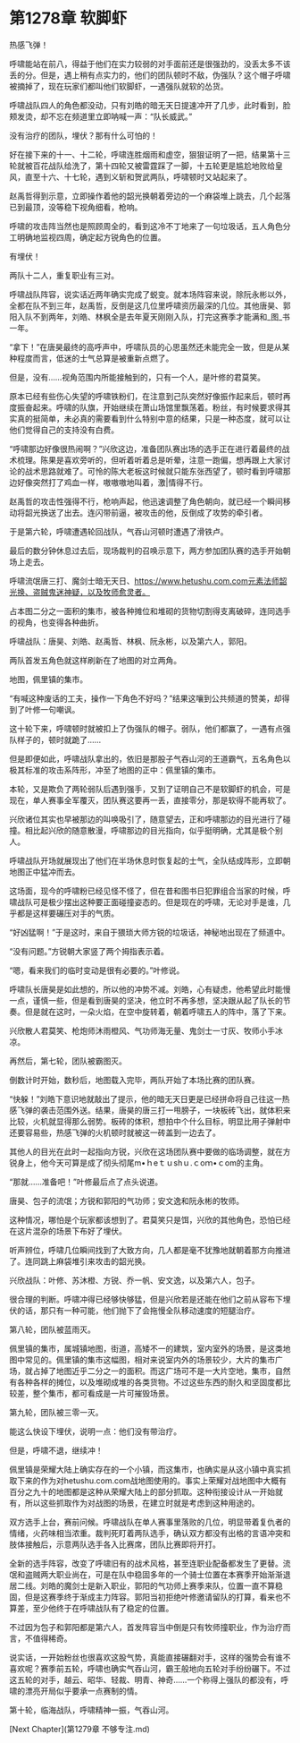 # 第1278章 软脚虾

热感飞弹！

呼啸能站在前八，得益于他们在实力较弱的对手面前还是很强劲的，没丢太多不该丢的分。但是，遇上稍有点实力的，他们的团队顿时不敌，伪强队？这个帽子呼啸被摘掉了，现在玩家们都叫他们软脚虾，一遇强队就软的怂货。

呼啸战队四人的角色都没动，只有刘皓的暗无天日提速冲开了几步，此时看到，脸颊发烫，却不忘在频道里立即呐喊一声：“队长威武。”

没有治疗的团队，埋伏？那有什么可怕的！

好在接下来的十一、十二轮，呼啸连胜烟雨和虚空，狠狠证明了一把，结果第十三轮就被百花战队给洗了，第十四轮又被雷霆踩了一脚，十五轮更是尴尬地败给皇风，直至十六、十七轮，遇到义斩和贺武两队，呼啸顿时又站起来了。

赵禹哲得到示意，立即操作着他的韶光换朝着旁边的一个麻袋堆上跳去，几个起落已到最顶，没等稳下视角细看，枪响。

呼啸的攻击阵当然也是照顾周全的，看到这冷不丁地来了一句垃圾话，五人角色分工明确地监视四周，确定起方锐角色的位置。

有埋伏！

两队十二人，重复职业有三对。

呼啸战队阵容，说实话近两年确实完成了蜕变。就本场阵容来说，除阮永彬以外，全都在队不到三年，赵禹哲，反倒是这几位里呼啸资历最深的几位。其他唐昊、郭阳入队不到两年，刘皓、林枫全是去年夏天刚刚入队，打完这赛季才能满和_图_书一年。

“拿下！”在唐昊最终的高呼声中，呼啸队员的心思虽然还未能完全一致，但是从某种程度而言，低迷的士气总算是被重新点燃了。

但是，没有……视角范围内所能接触到的，只有一个人，是叶修的君莫笑。

原本已经有些伤心失望的呼啸铁粉们，在注意到己队突然好像振作起来后，顿时再度振奋起来。呼啸的队旗，开始继续在萧山场馆里飘荡着。粉丝，有时候要求得其实真的挺简单，未必真的需要看到什么特别中意的结果，只是一种态度，就可以让他们觉得自己的支持没有白费。

“呼啸那边好像很热闹啊？”兴欣这边，准备团队赛出场的选手正在进行着最终的战术梳理。陈果是喜欢旁听的，但听着听着总是听晕，注意一跑偏，想再跟上大家讨论的战术思路就难了。可怜的陈大老板这时候就只能东张西望了，顿时看到呼啸那边好像突然打了鸡血一样，嗷嗷嗷地叫着，激|情得不行。

赵禹哲的攻击性强得不行，枪响声起，他迅速调整了角色朝向，就已经一个瞬间移动将韶光换送了出去。连闪带前逼，被攻击的他，反倒成了攻势的牵引者。

于是第六轮，呼啸遭遇轮回战队，气吞山河顿时遭遇了滑铁卢。

最后的数分钟休息过去后，现场裁判的召唤示意下，两方参加团队赛的选手开始朝场上走去。

呼啸流氓唐三打、魔剑士暗无天日、https://www.hetushu.com.com元素法师韶光换、盗贼鬼迷神疑，以及牧师愈灵者。

占本图二分之一面积的集市，被各种摊位和堆砌的货物切割得支离破碎，连同选手的视角，也变得各种曲折。

呼啸战队：唐昊、刘皓、赵禹哲、林枫、阮永彬，以及第六人，郭阳。

两队首发五角色就这样刷新在了地图的对立两角。

地图，佩里镇的集市。

“有喊这种废话的工夫，操作一下角色不好吗？”结果这嚷到公共频道的赞美，却得到了叶修一句嘲讽。

这十轮下来，呼啸顿时就被扣上了伪强队的帽子。弱队，他们都赢了，一遇有点强队样子的，顿时就跪了……

但是即便如此，呼啸战队拿出的，依旧是那股子气吞山河的王道霸气，五名角色以极其标准的攻击系阵形，冲至了地图的正中：佩里镇的集市。

本轮，又是欺负了两轮弱队后遇到强手，又到了证明自己不是软脚虾的机会，可是现在，单人赛事全军覆灭，团队赛这要再一丢，直接零分，那是软得不能再软了。

兴欣诸位其实也早被那边的叫唤吸引了，随意望去，正和呼啸那边的目光进行了碰撞。相比起兴欣的随意散漫，呼啸那边的目光指向，似乎挺明确，尤其是极个别人。

呼啸战队开场就展现出了他们在半场休息时恢复起的士气，全队结成阵形，立即朝地图正中猛冲而去。

这场面，现今的呼啸粉已经见怪不怪了，但在昔和图书日犯罪组合当家的时候，呼啸战队可是极少摆出这种要正面碰撞姿态的。但是现在的呼啸，无论对手是谁，几乎都是这样要碾压对手的气质。

“好凶猛啊！”于是这时，来自于猥琐大师方锐的垃圾话，神秘地出现在了频道中。

“没有问题。”方锐朝大家竖了两个拇指表示着。

“嗯，看来我们的临时变动是很有必要的。”叶修说。

呼啸队长唐昊是如此想的，所以他的冲势不减。刘皓，心有疑虑，他希望此时能慢一点，谨慎一些，但是看到唐昊的坚决，他立时不再多想，坚决跟从起了队长的节奏。但是就在这时，一朵火焰，在空中旋转着，朝着呼啸五人的阵中，落了下来。

兴欣散人君莫笑、枪炮师沐雨橙风、气功师海无量、鬼剑士一寸灰、牧师小手冰凉。

再然后，第七轮，团队被霸图灭。

倒数计时开始，数秒后，地图载入完毕，两队开始了本场比赛的团队赛。

“快躲！”刘皓下意识地就敲出了提示，他的暗无天日更是已经拼命将自己往这一热感飞弹的袭击范围外送。结果，唐昊的唐三打一甩膀子，一块板砖飞出，就体积来比较，火机就显得那么弱势。板砖的体积，想拍中个什么目标，明显比用子弹射中还要容易些，热感飞弹的火机顿时就被这一砖盖到一边去了。

其他人的目光在此时一起指向方锐，兴欣在这场团队赛中要做的临场调整，就在方锐身上，他今天可算是成了彻头彻尾m•ｈeｔｕshｕ.ｃoｍ•ｃom的主角。

“那就……准备吧！”叶修最后点了点头说道。

唐昊、包子的流氓；方锐和郭阳的气功师；安文逸和阮永彬的牧师。

这种情况，哪怕是个玩家都该想到了。君莫笑只是饵，兴欣的其他角色，恐怕已经在这片混杂的场景下布好了埋伏。

听声辨位，呼啸几位瞬间找到了大致方向，几人都是毫不犹豫地就朝着那方向推进了。连同跳上麻袋堆引来攻击的韶光换。

兴欣战队：叶修、苏沐橙、方锐、乔一帆、安文逸，以及第六人，包子。

很合理的判断。呼啸冲得已经够快够猛，但是兴欣若是还能在他们之前从容布下埋伏的话，那只有一种可能，他们抛下了会拖慢全队移动速度的短腿治疗。

第八轮，团队被蓝雨灭。

佩里镇的集市，属城镇地图，街道，高矮不一的建筑，室内室外的场景，是这类地图中常见的。佩里镇的集市这幅图，相对来说室内外的场景较少，大片的集市广场，就占掉了地图近乎二分之一的面积。而这广场可不是一大片空地，集市，自然有各种各样的摊位，以及堆砌成堆的各类货物。不过这些东西的耐久和坚固度都比较差，整个集市，都可看成是一片可摧毁场景。

第九轮，团队被三零一灭。

能这么快设下埋伏，说明一点：他们没有带治疗。

但是，呼啸不退，继续冲！

佩里镇是荣耀大陆上确实存在的一个小镇，而这集市，也确实是从这小镇中真实抓取下来的作为对hetushu.com.com战地图使用的。事实上荣耀对战地图中大概有百分之九十的地图都是这种从荣耀大陆上的部分抓取。这种衔接设计从一开始就有，所以这些抓取作为对战图的场景，在建立时就是考虑到这种用途的。

双方选手上台，赛前问候。呼啸战队在单人赛事里落败的几位，明显带着复仇者的情绪，火药味相当浓重。裁判死盯着两队选手，确认双方都没有出格的言语冲突和肢体接触后，示意两队选手各入比赛席，团队比赛即将开打。

全新的选手阵容，改变了呼啸旧有的战术风格，甚至连职业配备都发生了更替。流氓和盗贼两大职业尚在，可是在队中稳固多年的一个骑士位置在本赛季开始渐渐退居二线。刘皓的魔剑士是新入职业，郭阳的气功师上赛季来队，位置一直不算稳固，但是这赛季终于渐成主力阵容。郭阳当初拒绝叶修邀请留队的打算，看来也不算差，至少他终于在呼啸战队有了稳定的位置。

不过因为包子和郭阳都是第六人，首发阵容当中倒是只有牧师撞职业，作为治疗而言，不值得稀奇。

说实话，一开始粉丝也很喜欢这股气势，真能直接碾翻对手，这样的强势会有谁不喜欢呢？赛季前五轮，呼啸也确实气吞山河，霸王般地向五轮对手纷纷碾下。不过这五轮的对手，越云、昭华、轻裁、明青、神奇……一个称得上强队的都没有，呼啸的漂亮开局似乎要承一点赛制的情。

第十轮，临海战队，呼啸精神一振，气吞山河。



[Next Chapter](第1279章 不够专注.md)